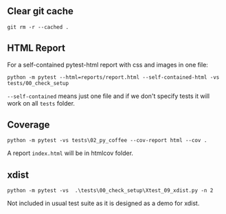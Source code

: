 ## Clear git cache

`git rm -r --cached .`

## HTML Report

For a self-contained pytest-html report with css and images in one file:

`python -m pytest --html=reports/report.html --self-contained-html -vs tests/00_check_setup`

`--self-contained` means just one file and if we don't specify tests it will work on all `tests` folder.

## Coverage

`python -m pytest -vs tests\02_py_coffee --cov-report html --cov .`

A report `index.html` will be in htmlcov folder.

## xdist

`python -m pytest -vs  .\tests\00_check_setup\Xtest_09_xdist.py -n 2`

Not included in usual test suite as it is designed as a demo for xdist.
